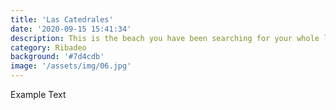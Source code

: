 ```yaml
---
title: 'Las Catedrales'
date: '2020-09-15 15:41:34'
description: This is the beach you have been searching for your whole life
category: Ribadeo
background: '#7d4cdb'
image: '/assets/img/06.jpg'
---
```


Example Text

